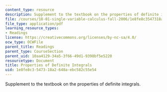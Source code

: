 ```yaml
---
content_type: resource
description: Supplement to the textbook on the properties of definite integrals.
file: /courses/18-01-single-variable-calculus-fall-2006/1e8fe8c3547318a2648aebc582c55e54_pi_pr_dfntintgrl.pdf
file_type: application/pdf
learning_resource_types:
- Readings
license: https://creativecommons.org/licenses/by-nc-sa/4.0/
ocw_type: OCWFile
parent_title: Readings
parent_type: CourseSection
parent_uid: 10aa4129-34a5-3f66-49d1-9398bf5e5220
resourcetype: Document
title: Properties of Definite Integrals
uid: 1e8fe8c3-5473-18a2-648a-ebc582c55e54
---
```

Supplement to the textbook on the properties of definite integrals.